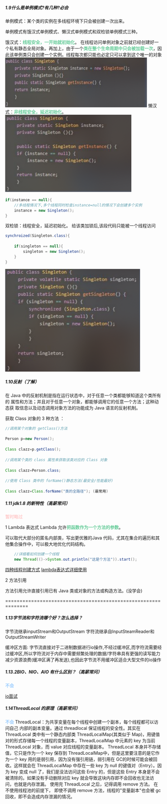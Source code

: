 
##### 1.9什么是单例模式?有几种?必会

单例模式：某个类的实例在多线程环境下只会被创建一次出来。

单例模式有饿汉式单例模式、懒汉式单例模式和双检锁单例模式三种。

饿汉式：<font color=#66CC99 style=" font-weight:bold;">线程安全，一开始就初始化</font>。
在线程访问单例对象之前就已经创建好一个私有静态全局对象。再加上，由于一个<font color=#66CC99 style=" font-weight:bold;">类在整个生命周期中只会被加载一次</font>，因此该单例类只会创建一个实例。线程每次都只能也必定只可以拿到这个唯一的对象
![](img/Pasted%20image%2020220802234025.png)
懒汉式：<font color=#66CC99 style=" font-weight:bold;">非线程安全，延迟初始化</font>。
![](img/Pasted%20image%2020220802234059.png)
```java
if(instance == null){
	//多线程情况下,多个线程同时检查instance=null的情况下会创建多个实例
	instance = new Singleton();
}
```

双检锁：线程安全，延迟初始化。
给该类加锁后,该段代码只能被一个线程访问
```java
synchroized(Singleton.class){
	
	if(singleton == null){
		singleton = new Singleton();
	}
}
```
![](img/Pasted%20image%2020220802234113.png)


##### 1.10反射（了解）

在 Java 中的反射机制是指在运行状态中，对于任意一个类都能够知道这个类所有的
属性和方法；并且对于任意一个对象，都能够调用它的任意一个方法；这种动态获
取信息以及动态调用对象方法的功能成为 Java 语言的反射机制。

获取 Class 对象的 3 种方法 ：
```java
//调用某个对象的 getClass()方法

Person p=new Person();

Class clazz=p.getClass();

//调用某个类的 class 属性来获取该类对应的 Class 对象

Class clazz=Person.class;

//使用 Class 类中的 forName()静态方法(最安全/性能最好)

Class clazz=Class.forName("类的全路径"); (最常用)
```


##### 1.11 jdk1.8 的新特性（高薪常问）
<font color=#FFCCCC style=" font-weight:bold;">暂时略过</font>

1 Lambda 表达式
Lambda 允许<font color=#66CC99 style=" font-weight:bold;">把函数作为一个方法的参数</font>。

可以取代大部分的匿名内部类，写出更优雅的Java 代码，尤其在集合的遍历和其他集合操作中，可以极大地优化代码结构。
```java
	//详细看如何创建一个线程
	new Thread(()->System.out.println("这是个方法")).start();
```
[四种线程创建方式](https://blog.csdn.net/HuZeyo/article/details/120315914?ops_request_misc=%257B%2522request%255Fid%2522%253A%2522165943744416780366594397%2522%252C%2522scm%2522%253A%252220140713.130102334..%2522%257D&request_id=165943744416780366594397&biz_id=0&utm_medium=distribute.pc_search_result.none-task-blog-2~all~sobaiduend~default-1-120315914-null-null.142^v38^pc_rank_34&utm_term=java%E5%88%9B%E5%BB%BA%E4%B8%80%E4%B8%AA%E7%BA%BF%E7%A8%8B&spm=1018.2226.3001.4187)
[lambda表达式详细使用](https://blog.csdn.net/kangkang12221222/article/details/122651474?ops_request_misc=&request_id=&biz_id=102&utm_term=java%20lam&utm_medium=distribute.pc_search_result.none-task-blog-2~all~sobaiduweb~default-4-122651474.142^v38^pc_rank_34&spm=1018.2226.3001.4187)

2 方法引用

方法引用允许直接引用已有 Java 类或对象的方法或构造方法。(没学会)



==============================================================




##### 1.13字节流和字符流哪个好？怎么选择？
字节流继承inputStream和OutputStream
字符流继承自InputSteamReader和OutputStreamWriter

缓冲区方面:
字节流直接对于二进制数据进行io操作,不经过缓冲区,而字符流需要经过缓冲区,所以字符流对于内存中需要频繁处理的数据/字符串具有更强的读写能力减少资源浪费(缓冲区满了再发送),也因此字节流不用缓冲区适合大型文件的io操作


##### 1.13.2BIO、NIO、AIO 有什么区别？（高薪常问）

<font color=#99CCFF style=" font-weight:bold;">不会</font>


[io面试](https://blog.csdn.net/weixin_44196561/article/details/120261292?ops_request_misc=&request_id=&biz_id=102&utm_term=java%20io%E9%9D%A2%E8%AF%95%E9%A2%98&utm_medium=distribute.pc_search_result.none-task-blog-2~all~sobaiduweb~default-0-120261292.nonecase&spm=1018.2226.3001.4187)


##### 1.14ThreadLocal 的原理（高薪常问）

<font color=#99CCFF style=" font-weight:bold;">不会</font>
ThreadLocal：为共享变量在每个线程中创建一个副本，每个线程都可以访问自己
内部的副本变量。通过 threadlocal 保证线程的安全性。其实在 ThreadLocal 类中有一个静态内部类 ThreadLocalMap(其类似于 Map)，用键值对的形式存储每一个线程的变量副本，ThreadLocalMap 中元素的 key 为当前ThreadLocal 对象，而 value 对应线程的变量副本。
ThreadLocal 本身并不存储值，它只是作为一个 key 保存到 ThreadLocalMap中，但是这里要注意的是它作为一个 key 用的是弱引用，因为没有强引用链，弱引用在 GC的时候可能会被回收。这样就会在 ThreadLocalMap 中存在一些 key 为 null 的键值对（Entry）。因为 key 变成 null 了，我们是没法访问这些 Entry 的，但是这些 Entry 本身是不会被清除的。如果没有手动删除对应 key 就会导致这块内存即不会回收也无法访问，也就是内存泄漏。
使用完 ThreadLocal 之后，记得调用 remove 方法。 在不使用线程池的前提下，
即使不调用 remove 方法，线程的"变量副本"也会被 gc 回收，即不会造成内存泄漏的情况。


